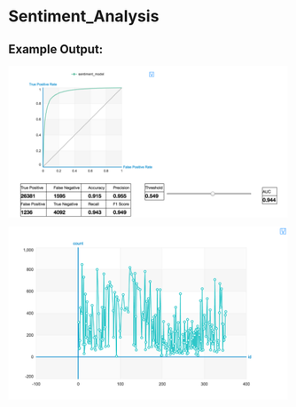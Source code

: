 # Sentiment_Analysis

## Example Output:

![alt basic_sentiment_model](https://github.com/YeWang0/Sentiment_Analysis/blob/master/result/basic_sentiment_model.png)
    
![hotel_reviews_count](https://github.com/YeWang0/Sentiment_Analysis/blob/master/result/hotel_reviews_count.png?raw=true)

